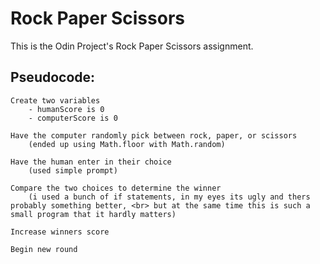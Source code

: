# Rock Paper Scissors

This is the Odin Project's Rock Paper Scissors assignment.

## Pseudocode:

    Create two variables
        - humanScore is 0
        - computerScore is 0

    Have the computer randomly pick between rock, paper, or scissors
        (ended up using Math.floor with Math.random)

    Have the human enter in their choice
        (used simple prompt)

    Compare the two choices to determine the winner
        (i used a bunch of if statements, in my eyes its ugly and thers probably something better, <br> but at the same time this is such a small program that it hardly matters)

    Increase winners score

    Begin new round